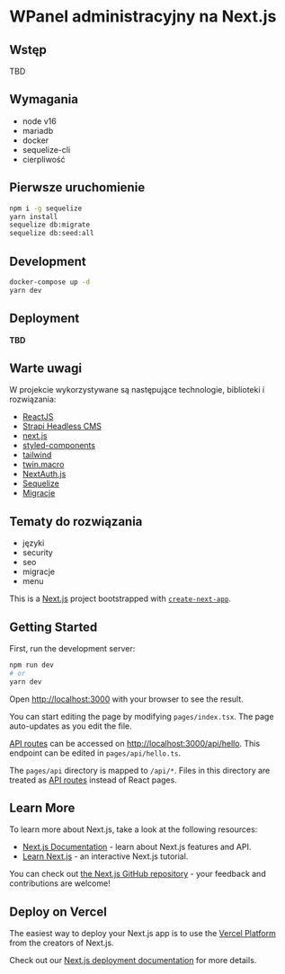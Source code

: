 # WPanel administracyjny na Next.js

## Wstęp

TBD

## Wymagania

- node v16
- mariadb
- docker
- sequelize-cli
- cierpliwość

## Pierwsze uruchomienie

```bash
npm i -g sequelize
yarn install
sequelize db:migrate
sequelize db:seed:all
```

## Development

```bash
docker-compose up -d
yarn dev
```

## Deployment

**TBD**

## Warte uwagi

W projekcie wykorzystywane są następujące technologie, biblioteki i rozwiązania:

- [ReactJS](https://pl.reactjs.org)
- [Strapi Headless CMS](https://strapi.io)
- [next.js](https://nextjs.org)
- [styled-components](https://styled-components.com)
- [tailwind](https://tailwindcss.com)
- [twin.macro](https://github.com/ben-rogerson/twin.macro)
- [NextAuth.js](https://github.com/nextauthjs/next-auth)
- [Sequelize](https://sequelize.org)
- [Migracje](https://sequelize.org/docs/v6/other-topics/migrations/)

## Tematy do rozwiązania

- języki
- security
- seo
- migracje
- menu

This is a [Next.js](https://nextjs.org/) project bootstrapped with [`create-next-app`](https://github.com/vercel/next.js/tree/canary/packages/create-next-app).

## Getting Started

First, run the development server:

```bash
npm run dev
# or
yarn dev
```

Open [http://localhost:3000](http://localhost:3000) with your browser to see the result.

You can start editing the page by modifying `pages/index.tsx`. The page auto-updates as you edit the file.

[API routes](https://nextjs.org/docs/api-routes/introduction) can be accessed on [http://localhost:3000/api/hello](http://localhost:3000/api/hello). This endpoint can be edited in `pages/api/hello.ts`.

The `pages/api` directory is mapped to `/api/*`. Files in this directory are treated as [API routes](https://nextjs.org/docs/api-routes/introduction) instead of React pages.

## Learn More

To learn more about Next.js, take a look at the following resources:

- [Next.js Documentation](https://nextjs.org/docs) - learn about Next.js features and API.
- [Learn Next.js](https://nextjs.org/learn) - an interactive Next.js tutorial.

You can check out [the Next.js GitHub repository](https://github.com/vercel/next.js/) - your feedback and contributions are welcome!

## Deploy on Vercel

The easiest way to deploy your Next.js app is to use the [Vercel Platform](https://vercel.com/new?utm_medium=default-template&filter=next.js&utm_source=create-next-app&utm_campaign=create-next-app-readme) from the creators of Next.js.

Check out our [Next.js deployment documentation](https://nextjs.org/docs/deployment) for more details.
